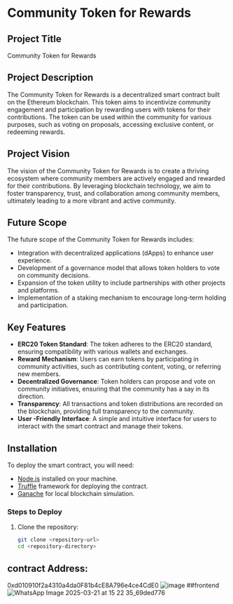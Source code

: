 # Community Token for Rewards

## Project Title
Community Token for Rewards

## Project Description
The Community Token for Rewards is a decentralized smart contract built on the Ethereum blockchain. This token aims to incentivize community engagement and participation by rewarding users with tokens for their contributions. The token can be used within the community for various purposes, such as voting on proposals, accessing exclusive content, or redeeming rewards.

## Project Vision
The vision of the Community Token for Rewards is to create a thriving ecosystem where community members are actively engaged and rewarded for their contributions. By leveraging blockchain technology, we aim to foster transparency, trust, and collaboration among community members, ultimately leading to a more vibrant and active community.

## Future Scope
The future scope of the Community Token for Rewards includes:
- Integration with decentralized applications (dApps) to enhance user experience.
- Development of a governance model that allows token holders to vote on community decisions.
- Expansion of the token utility to include partnerships with other projects and platforms.
- Implementation of a staking mechanism to encourage long-term holding and participation.

## Key Features
- **ERC20 Token Standard**: The token adheres to the ERC20 standard, ensuring compatibility with various wallets and exchanges.
- **Reward Mechanism**: Users can earn tokens by participating in community activities, such as contributing content, voting, or referring new members.
- **Decentralized Governance**: Token holders can propose and vote on community initiatives, ensuring that the community has a say in its direction.
- **Transparency**: All transactions and token distributions are recorded on the blockchain, providing full transparency to the community.
- **User -Friendly Interface**: A simple and intuitive interface for users to interact with the smart contract and manage their tokens.

## Installation
To deploy the smart contract, you will need:
- [Node.js](https://nodejs.org/) installed on your machine.
- [Truffle](https://www.trufflesuite.com/truffle) framework for deploying the contract.
- [Ganache](https://www.trufflesuite.com/ganache) for local blockchain simulation.

### Steps to Deploy
1. Clone the repository:
   ```bash
   git clone <repository-url>
   cd <repository-directory>
   ```

## contract Address:
   0xd010910f2a4310a4da0F81b4cE8A796e4ce4CdE0
   ![image](https://github.com/user-attachments/assets/b6ce7236-8136-408b-98bd-967b76b39f8c)
   ##frontend
   ![WhatsApp Image 2025-03-21 at 15 22 35_69ded776](https://github.com/user-attachments/assets/d9b34c89-bb37-4383-8c26-cf4878768fa9)



